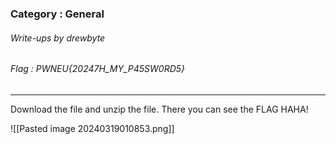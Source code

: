 ### Category : General
###### Write-ups by drewbyte
###### Flag : PWNEU{20247H_MY_P45SW0RD5}
---

Download the file and unzip the file. There you can see the FLAG HAHA! 

![[Pasted image 20240319010853.png]]

